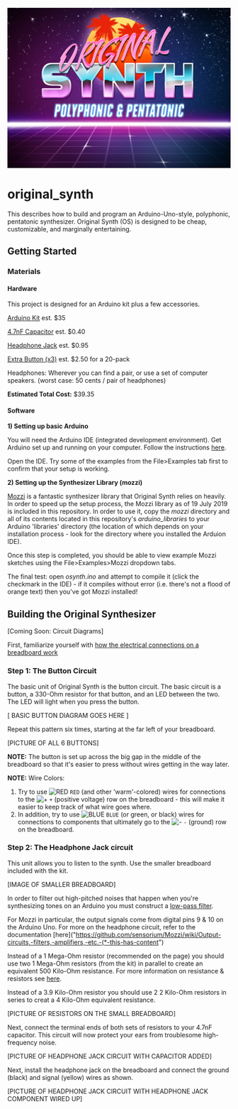 ![alt-text][logo]

[logo]: https://github.com/smanizad/original_synth/raw/master/images/os.jpg "O R I G I N A L  S Y N T H"
# original_synth
This describes how to build and program an Arduino-Uno-style, polyphonic, pentatonic synthesizer.
Original Synth (OS) is designed to be cheap, customizable, and marginally entertaining.

## Getting Started

### Materials
#### Hardware
This project is designed for an Arduino kit plus a few accessories.

[Arduino Kit](https://www.amazon.com/ELEGOO-Project-Starter-Tutorial-Arduino/dp/B01D8KOZF4/ref=sr_1_3?keywords=elegoo+uno&qid=1563512117&s=gateway&sr=8-3) est. $35

[4.7nF Capacitor](https://www.galco.com/buy/NTE-Electronics/90310?source=googleshopping&utm_source=adwords&utm_campaign=&gclid=CjwKCAjwscDpBRBnEiwAnQ0HQP8t1jy9nY558hPhLuSPOiITvfzZlcQIXhWJYI10von2RAwYybtaGBoCgN8QAvD_BwE) est. $0.40

[Headphone Jack](https://www.adafruit.com/product/1699?gclid=CjwKCAjwscDpBRBnEiwAnQ0HQINPtg1ovczWfjwz1BZe1U7T3z_T7ydyzV1FaG56_17qFj11vlpcexoCIF8QAvD_BwE) est. $0.95


[Extra Button (x3)](https://www.adafruit.com/product/367?gclid=CjwKCAjwscDpBRBnEiwAnQ0HQFElpXXEmNPYQjYdngeUivREq31oZZNDCo4f8serohdGnUnrt-cUrBoChywQAvD_BwE)  est. $2.50 for a 20-pack

Headphones: Wherever you can find a pair, or use a set of computer speakers.  (worst case: 50 cents / pair of headphones)

**Estimated Total Cost:** $39.35


#### Software

**1) Setting up basic Arduino**

You will need the Arduino IDE (integrated development environment).
Get Arduino set up and running on your computer. Follow the instructions [here](https://www.arduino.cc/en/Guide/HomePage).

Open the IDE. Try some of the examples from the File>Examples tab first to confirm that your setup is working.

**2) Setting up the Synthesizer Library (mozzi)**

[Mozzi](https://sensorium.github.io/Mozzi/) is a fantastic synthesizer library that Original Synth relies on heavily.
In order to speed up the setup process, the Mozzi library as of 19 July 2019 is included in this repository. In order to use it, copy the *mozzi* directory and all of its contents located in this repository's *arduino_libraries* to your Arduino 'libraries' directory (the location of which depends on your installation process - look for the directory where you installed the Arduion IDE).

Once this step is completed, you should be able to view example Mozzi sketches using the File>Examples>Mozzi dropdown tabs.

The final test: open *osynth.ino* and attempt to compile it (click the checkmark in the IDE) - if it compiles without error (i.e. there's not a flood of orange text) then you've got Mozzi installed!


## Building the Original Synthesizer

[Coming Soon: Circuit Diagrams]

First, familiarize yourself with [how the electrical connections on a breadboard work](http://wiring.org.co/learning/tutorials/breadboard/)

### Step 1: The Button Circuit

The basic unit of Original Synth is the button circuit. The basic circuit is a button, a 330-Ohm resistor for that button, and an LED between the two. The LED will light when you press the button.

[ BASIC BUTTON DIAGRAM GOES HERE ]

Repeat this pattern six times, starting at the far left of your breadboard.

[PICTURE OF ALL 6 BUTTONS]

**NOTE:** The button is set up across the big gap in the middle of the breadboard so that it's easier to press without wires getting in the way later.

**NOTE:** Wire Colors:

  1. Try to use ![RED](https://placehold.it/15/f03c15/000000?text=+) `RED` (and other 'warm'-colored) wires for connections to the  ![+](https://placehold.it/15/f03c15/000000?text=+) `+` (positive voltage) row on the breadboard - this will make it easier to keep track of what wire goes where.
  2. In addition, try to use  ![BLUE](https://placehold.it/15/1589F0/000000?text=+) `BLUE` (or green, or black) wires for connections to components that ultimately go to the ![-](https://placehold.it/15/1589F0/000000?text=+) `-` (ground) row on the breadboard.


### Step 2: The Headphone Jack circuit

This unit allows you to listen to the synth. Use the smaller breadboard included with the kit.

[IMAGE OF SMALLER BREADBOARD]

In order to filter out high-pitched noises that happen when you're synthesizing tones on an Arduino you must construct a [low-pass filter](https://en.wikipedia.org/wiki/Low-pass_filter).

For Mozzi in particular, the output signals come from digital pins 9 & 10 on the Arduino Uno.
For more on the headphone circuit, refer to the documentation [here]("https://github.com/sensorium/Mozzi/wiki/Output-circuits,-filters,-amplifiers,-etc.-(*-this-has-content")

Instead of a 1 Mega-Ohm resistor (recommended on the page) you should use two 1 Mega-Ohm resistors (from the kit) in parallel to create an equivalent 500 Kilo-Ohm resistance. For more information on resistance & resistors see [here](https://www.khanacademy.org/science/ap-physics-1/ap-circuits-topic/series-circuits-ap/v/ee-series-resistors).

Instead of a 3.9 Kilo-Ohm resistor you should use 2 2 Kilo-Ohm resistors in series to creat a 4 Kilo-Ohm equivalent resistance.

[PICTURE OF RESISTORS ON THE SMALL BREADBOARD]

Next, connect the terminal ends of both sets of resistors to your 4.7nF capacitor. This circuit will now protect your ears from troublesome high-frequency noise.

[PICTURE OF HEADPHONE JACK CIRCUIT WITH CAPACITOR ADDED]

Next, install the headphone jack on the breadboard and connect the ground (black) and signal (yellow) wires as shown.

[PICTURE OF HEADPHONE JACK CIRCUIT WITH HEADPHONE JACK COMPONENT WIRED UP]
